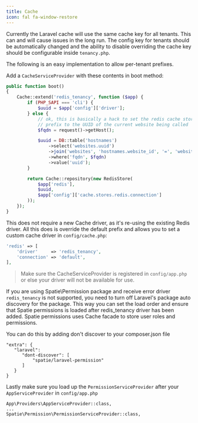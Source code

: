 ```yaml
---
title: Cache
icon: fal fa-window-restore
---
```


Currently the Laravel cache will use the same cache key for all tenants.
This can and will cause issues in the long run. The config key for tenants
should be automatically changed and the ability to disable overriding the cache key should be configurable inside `tenancy.php`.

The following is an easy implementation to allow per-tenant prefixes.

Add a `CacheServiceProvider` with these contents in boot method:

```php
public function boot()
{
    Cache::extend('redis_tenancy', function ($app) {
        if (PHP_SAPI === 'cli') {
            $uuid = $app['config']['driver'];
        } else {
            // ok, this is basically a hack to set the redis cache store
            // prefix to the UUID of the current website being called
            $fqdn = request()->getHost();

            $uuid = DB::table('hostnames')
                ->select('websites.uuid')
                ->join('websites', 'hostnames.website_id', '=', 'websites.id')
                ->where('fqdn', $fqdn)
                ->value('uuid');
        }

        return Cache::repository(new RedisStore(
            $app['redis'],
            $uuid,
            $app['config']['cache.stores.redis.connection']
        ));
    });
}
```

This does not require a new Cache driver, as it's re-using
the existing Redis driver. All this does is override the default prefix and
allows you to set a custom cache driver in `config/cache.php`:

```php
'redis' => [
    'driver'     => 'redis_tenancy',
    'connection' => 'default',
],
```

> Make sure the CacheServiceProvider is registered in `config/app.php` or else your driver will 
not be available for use.

If you are using Spatie\Permission package and receive error driver `redis_tenancy` is not supported,
you need to turn off Laravel's package auto discovery for the package. This way you can set the load order and
ensure that Spatie permissions is loaded after redis_tenancy driver has been added. Spatie permissions uses Cache
facade to store user roles and permissions.

You can do this by adding don't discover to your composer.json file
```
"extra": {
   "laravel":
      "dont-discover": [
          "spatie/laravel-permission"
      ]
   }
}
```
Lastly make sure you load up the `PermissionServiceProvider` after your `AppServiceProvider` in `config/app.php`

```
App\Providers\AppServiceProvider::class,
...
Spatie\Permission\PermissionServiceProvider::class,
``` 

